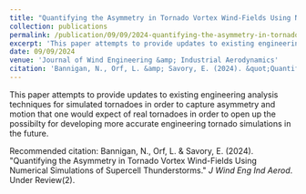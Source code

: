 ```yaml
---
title: "Quantifying the Asymmetry in Tornado Vortex Wind-Fields Using Numerical Simulations of Supercell Thunderstorms"
collection: publications
permalink: /publication/09/09/2024-quantifying-the-asymmetry-in-tornado-vortex-wind-fields-using-numerical-simulations-of-supercell-thunderstorms
excerpt: 'This paper attempts to provide updates to existing engineering analysis techniques for simulated tornadoes in order to capture asymmetry and motion that one would expect of real tornadoes in order to open up the possibilty for developing more accurate engineering tornado simulations in the future.'
date: 09/09/2024
venue: 'Journal of Wind Engineering &amp; Industrial Aerodynamics'
citation: 'Bannigan, N., Orf, L. &amp; Savory, E. (2024). &quot;Quantifying the Asymmetry in Tornado Vortex Wind-Fields Using Numerical Simulations of Supercell Thunderstorms.&quot; <i>J Wind Eng Ind Aerod</i>. Under Review(2).'
---
```

This paper attempts to provide updates to existing engineering analysis techniques for simulated tornadoes in order to capture asymmetry and motion that one would expect of real tornadoes in order to open up the possibilty for developing more accurate engineering tornado simulations in the future.

Recommended citation: Bannigan, N., Orf, L. & Savory, E. (2024). "Quantifying the Asymmetry in Tornado Vortex Wind-Fields Using Numerical Simulations of Supercell Thunderstorms." <i>J Wind Eng Ind Aerod</i>. Under Review(2).